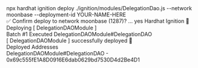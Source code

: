 <div id="termynal" data-termynal>
    <span data-ty="input"><span class="file-path"></span> npx hardhat ignition deploy ./ignition/modules/DelegationDao.js --network moonbase --deployment-id YOUR-NAME-HERE</span>
    <br>
    <span data-ty>✅ Confirm deploy to network moonbase (1287)? … yes</span>
    <span data-ty>Hardhat Ignition 🚀</span>
    <br>
    <span data-ty>Deploying [ DelegationDAOModule ]</span>
    <br>
    <span data-ty>Batch #1</span>
    <span data-ty>Executed DelegationDAOModule#DelegationDAO</span>
    <br>
    <span data-ty>[ DelegationDAOModule ] successfully deployed 🚀</span>
    <br>
    <span data-ty>Deployed Addresses</span>
    <br>
    <span data-ty>DelegationDAOModule#DelegationDAO - 0x69c555fE1A8D0916E6dab0629bd7530D4d2Be4D1</span>
    <span data-ty="input"><span class="file-path"></span></span>
</div>
